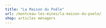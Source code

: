 ```yaml
---
title: "La Maison du Poêle"
url: /montceau-les-mines/la-maison-du-poele/
shop: articles ménagers
---
```

